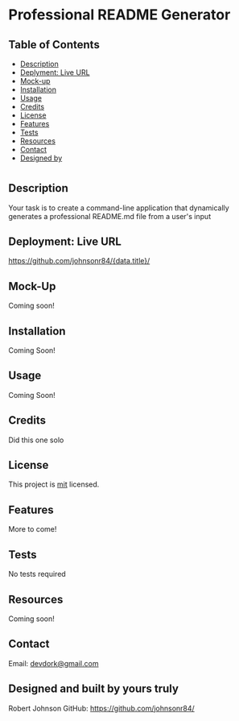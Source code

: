 

  # Professional README Generator 

  ## Table of Contents 
  * [Description](#description)
  * [Deplyment: Live URL](#deployment)
  * [Mock-up](#mockup)
  * [Installation](#installation)
  * [Usage](#usage)
  * [Credits](#credits)
  * [License](#license)
  * [Features](#features)
  * [Tests](#tests)
  * [Resources](#resources)
  * [Contact](#email)
  * [Designed by](#name)
  #
  
  ## Description 
  Your task is to create a command-line application that dynamically generates a professional README.md file from a user's input 

  ## Deployment: Live URL
  https://github.com/johnsonr84/{data.title}/ 

  ## Mock-Up
  Coming soon! 

  ## Installation 
  Coming Soon! 

  ## Usage 
  Coming Soon! 

  ## Credits 
  Did this one solo 

  ## License 
  This project is [mit](https://choosealicense.com/licenses/mit/) licensed.

  ## Features
  More to come! 

  ## Tests
  No tests required 

  ## Resources
  Coming soon! 

  ## Contact
  Email: devdork@gmail.com 

  ## Designed and built by yours truly
  Robert Johnson 
  GitHub: https://github.com/johnsonr84/ 

  